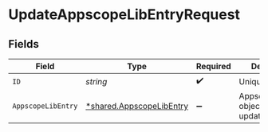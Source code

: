 # UpdateAppscopeLibEntryRequest


## Fields

| Field                                                               | Type                                                                | Required                                                            | Description                                                         |
| ------------------------------------------------------------------- | ------------------------------------------------------------------- | ------------------------------------------------------------------- | ------------------------------------------------------------------- |
| `ID`                                                                | *string*                                                            | :heavy_check_mark:                                                  | Unique ID                                                           |
| `AppscopeLibEntry`                                                  | [*shared.AppscopeLibEntry](../../models/shared/appscopelibentry.md) | :heavy_minus_sign:                                                  | AppscopeLibEntry object to be updated                               |